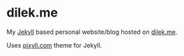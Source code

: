 # dilek.me

My [Jekyll](http://jekyllrb.com) based personal website/blog hosted on [dilek.me](www.dilek.me).

Uses [pixyll.com](http://www.pixyll.com) theme for Jekyll.
